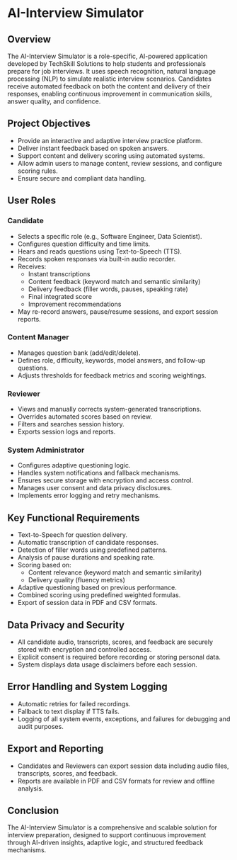 # AI-Interview Simulator

## Overview

The AI-Interview Simulator is a role-specific, AI-powered application developed by TechSkill Solutions to help students and professionals prepare for job interviews. It uses speech recognition, natural language processing (NLP) to simulate realistic interview scenarios. Candidates receive automated feedback on both the content and delivery of their responses, enabling continuous improvement in communication skills, answer quality, and confidence.

## Project Objectives

- Provide an interactive and adaptive interview practice platform.
- Deliver instant feedback based on spoken answers.
- Support content and delivery scoring using automated systems.
- Allow admin users to manage content, review sessions, and configure scoring rules.
- Ensure secure and compliant data handling.

## User Roles

### Candidate
- Selects a specific role (e.g., Software Engineer, Data Scientist).
- Configures question difficulty and time limits.
- Hears and reads questions using Text-to-Speech (TTS).
- Records spoken responses via built-in audio recorder.
- Receives:
  - Instant transcriptions
  - Content feedback (keyword match and semantic similarity)
  - Delivery feedback (filler words, pauses, speaking rate)
  - Final integrated score
  - Improvement recommendations
- May re-record answers, pause/resume sessions, and export session reports.

### Content Manager
- Manages question bank (add/edit/delete).
- Defines role, difficulty, keywords, model answers, and follow-up questions.
- Adjusts thresholds for feedback metrics and scoring weightings.

### Reviewer
- Views and manually corrects system-generated transcriptions.
- Overrides automated scores based on review.
- Filters and searches session history.
- Exports session logs and reports.

### System Administrator
- Configures adaptive questioning logic.
- Handles system notifications and fallback mechanisms.
- Ensures secure storage with encryption and access control.
- Manages user consent and data privacy disclosures.
- Implements error logging and retry mechanisms.

## Key Functional Requirements

- Text-to-Speech for question delivery.
- Automatic transcription of candidate responses.
- Detection of filler words using predefined patterns.
- Analysis of pause durations and speaking rate.
- Scoring based on:
  - Content relevance (keyword match and semantic similarity)
  - Delivery quality (fluency metrics)
- Adaptive questioning based on previous performance.
- Combined scoring using predefined weighted formulas.
- Export of session data in PDF and CSV formats.

## Data Privacy and Security

- All candidate audio, transcripts, scores, and feedback are securely stored with encryption and controlled access.
- Explicit consent is required before recording or storing personal data.
- System displays data usage disclaimers before each session.

## Error Handling and System Logging

- Automatic retries for failed recordings.
- Fallback to text display if TTS fails.
- Logging of all system events, exceptions, and failures for debugging and audit purposes.

## Export and Reporting

- Candidates and Reviewers can export session data including audio files, transcripts, scores, and feedback.
- Reports are available in PDF and CSV formats for review and offline analysis.

## Conclusion

The AI-Interview Simulator is a comprehensive and scalable solution for interview preparation, designed to support continuous improvement through AI-driven insights, adaptive logic, and structured feedback mechanisms.
